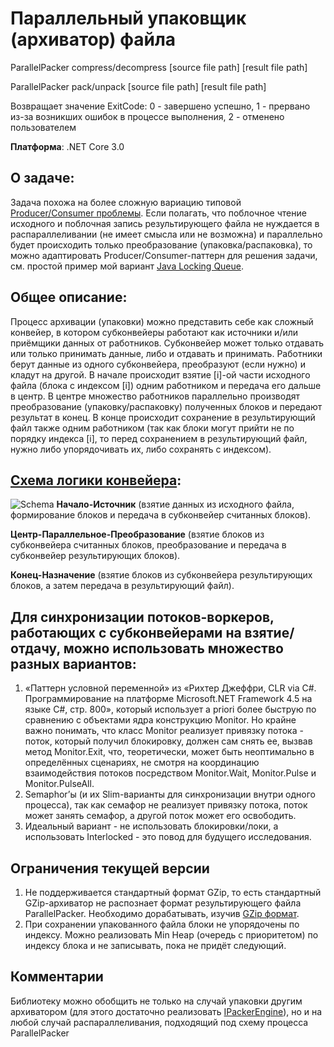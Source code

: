 ﻿# Параллельный упаковщик (архиватор) файла

ParallelPacker compress/decompress [source file path] [result file path]

ParallelPacker pack/unpack [source file path] [result file path]

Возвращает значение ExitCode:
0 - завершено успешно,
1 - прервано из-за возникших ошибок в процессе выполнения,
2 - отменено пользователем

**Платформа**: .NET Core 3.0

## О задаче:
Задача похожа на более сложную вариацию типовой [Producer/Consumer проблемы](https://en.wikipedia.org/wiki/Producer%E2%80%93consumer_problem). 
Если полагать, что поблочное чтение исходного и поблочная запись результирующего файла не нуждается в распараллеливании (не имеет смысла или не возможна) и параллельно будет происходить только преобразование (упаковка/распаковка), то можно адаптировать Producer/Consumer-паттерн для решения задачи, см. простой пример мой вариант [Java Locking Queue](https://github.com/pp-chain/jalgo/blob/master/src/com/jalgo/concurrency/LockingQueue.java).

## Общее описание:
Процесс архивации (упаковки) можно представить себе как сложный конвейер, в котором субконвейеры работают как источники и/или приёмщики данных от работников. Субконвейер может только отдавать или только принимать данные, либо и отдавать и принимать. Работники берут данные из одного субконвейера, преобразуют (если нужно) и кладут на другой.
В начале происходит взятие [i]-ой части исходного файла (блока с индексом [i]) одним работником и передача его дальше в центр. В центре множество работников параллельно производят преобразование (упаковку/распаковку) полученных блоков и передают результат в конец. В конце происходит сохранение в результирующий файл также одним работником (так как блоки могут прийти не по порядку индекса [i], то перед сохранением в результирующий файл, нужно либо упорядочивать их, либо сохранять с индексом).

## [Схема логики конвейера](https://drive.google.com/file/d/1Xa7sadd9VgMqtw_lsrOT5gLG-f-csY6S/view?usp=sharing):
![Schema](https://github.com/pp-chain/ParallelPacker/blob/master/ParallelPackerSchema.png "Общая схема")
**Начало-Источник** (взятие данных из исходного файла, формирование блоков и передача в субконвейер считанных блоков).

**Центр-Параллельное-Преобразование** (взятие блоков из субконвейера считанных блоков, преобразование и передача в субконвейер результирующих блоков).

**Конец-Назначение** (взятие блоков из субконвейера результирующих блоков, а затем передача в результирующий файл).

## Для синхронизации потоков-воркеров, работающих с субконвейерами на взятие/отдачу, можно использовать множество разных вариантов:
1) «Паттерн условной переменной» из «Рихтер Джеффри, CLR via C#. Программирование на платформе Microsoft.NET Framework 4.5 на языке C#, стр. 800», который использует a priori более быструю по сравнению с объектами ядра конструкцию Monitor. Но крайне важно понимать, что класс Monitor реализует привязку потока - поток, который получил блокировку, должен сам снять ее, вызвав метод Monitor.Exit, что, теоретически, может быть неоптимально в определённых сценариях, не смотря на координацию взаимодействия потоков посредством Monitor.Wait, Monitor.Pulse и Monitor.PulseAll.
2) Semaphor’ы (и их Slim-варианты для синхронизации внутри одного процесса), так как семафор не реализует привязку потока, поток может занять семафор, а другой поток может его освободить.
3) Идеальный вариант - не использовать блокировки/локи, а использовать Interlocked - это повод для будущего исследования.

## Ограничения текущей версии 
1) Не поддерживается стандартный формат GZip, то есть стандартный GZip-архиватор не распознает формат результирующего файла ParallelPacker. Необходимо дорабатывать, изучив [GZip формат](http://www.zlib.org/rfc-gzip.html).
2) При сохранении упакованного файла блоки не упорядочены по индексу. Можно реализовать Min Heap (очередь с приоритетом) по индексу блока и не записывать, пока не придёт следующий.

## Комментарии
Библиотеку можно обобщить не только на случай упаковки другим архиватором (для этого достаточно реализовать [IPackerEngine](https://github.com/pp-chain/ParallelPacker/blob/master/ParallelPacker/PackerEngines/IPackerEngine.cs)), но и на любой случай распараллеливания, подходящий под схему процесса ParallelPacker
